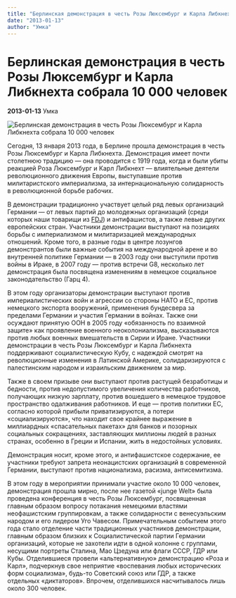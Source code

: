 ```yaml
---
title: "Берлинская демонстрация в честь Розы Люксембург и Карла Либкнехта собрала 10 000 человек"
date: "2013-01-13"
author: "Умка"
---
```


# Берлинская демонстрация в честь Розы Люксембург и Карла Либкнехта собрала 10 000 человек

**2013-01-13** Умка

![Берлинская демонстрация в честь Розы Люксембург и Карла Либкнехта собрала 10 000 человек](http://www.perspektive.nostate.net/files/ll_2012_demo.jpg?1325562014)

Сегодня, 13 января 2013 года, в Берлине прошла демонстрация в честь Розы Люксембург и Карла Либкнехта. Демонстрация имеет почти столетнюю традицию — она проводится с 1919 года, когда и были убиты реакцией Роза Люксембург и Карл Либкнехт — влиятельные деятели революционного движения Европы, выступавшие против милитаристского империализма, за интернациональную солидарность в революционной борьбе рабочих.

В демонстрации традиционно участвует целый ряд левых организаций Германии — от левых партий до молодежных организаций (среди которых наши товарищи из [FDJ](/5257.html)) и антифашистов, а также левые других европейских стран. Участники демонстрации выступают на позициях борьбы с империализмом и милитаризацией международных отношений. Кроме того, в разные годы в центре лозунгов демонстрантов были важные события на международной арене и во внутренней политике Германии — в 2003 году они выступили против войны в Ираке, в 2007 году — против встречи G8, несколько лет демонстрация была посвящена изменениям в немецкое социальное законодательство (Гарц 4).

В этом году организаторы демонстрации выступают против империалистических войн и агрессии со стороны НАТО и ЕС, против немецкого экспорта вооружений, применения бундесвера за пределами Германии и участия Германии в войнах. Также они осуждают принятую ООН в 2005 году «обязанность по взаимной защите» как проявление военного неоколониализма, высказываются против любых военных вмешательств в Сирии и Иране. Участники демонстрации в честь Розы Люксембург и Карла Либкнехта поддерживают социалистическую Кубу, с надеждой смотрят на революционные изменения в Латинской Америке, солидаризируются с палестинским народом и израильским движением за мир.

Также в своем призыве они выступают против растущей безработицы и бедности, против недопустимого увеличения количества работников, получающих низкую зарплату, против вошедшего в немецкое трудовое пространство одалживания работников. И еще — против политики ЕС, согласно которой прибыли приватизируются, а потери «социализируются», что находит свое крайнее выражение в миллиардных «спасательных пакетах» для банков и позорных социальных сокращениях, заставляющих миллионы людей в разных странах, особенно в Греции и Испании, жить в недостойных условиях.

Демонстрация носит, кроме этого, и антифашистское содержание, ее участники требуют запрета неонацистских организаций в современной Германии, выступают против национализма, расизма, антисемитизма.

В этом году в мероприятии принимали участие около 10 000 человек, демонстрация прошла мирно, после нее газетой «junge Welt» была проведена конференция в честь Розы Люксембург, посвященная главным образом вопросу потакания немецкими властями неофашистским группировкам, а также солидарности с венесуэльским народом и его лидером Уго Чавесом. Примечательным событием этого года стало отделение части традиционных участников демонстрации, главным образом близких к Социалистической партии Германии организаций, которые не захотели идти в одной колонне с группами, несущими портреты Сталина, Мао Цзедуна или флаги СССР, ГДР или Кубы. Отделившиеся провели «альтернативную» демонстрацию «Роза и Карл», подчеркнув свое неприятие «воспевания любых исторических форм социализма», будь-то Советский союз или ГДР, а также отдельных «диктаторов». Впрочем, отделившихся насчитывалось лишь около 300 человек.